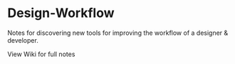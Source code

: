 # Design-Workflow
Notes for discovering new tools for improving the workflow of a designer &amp; developer. 

View Wiki for full notes
